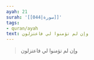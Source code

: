 ```yaml
---
ayah: 21
surah: '[[044|سورة]]'
tags:
- quran/ayah
text: وإن لم تؤمنوا لي فاعتزلون
---
```

> وإن لم تؤمنوا لي فاعتزلون
